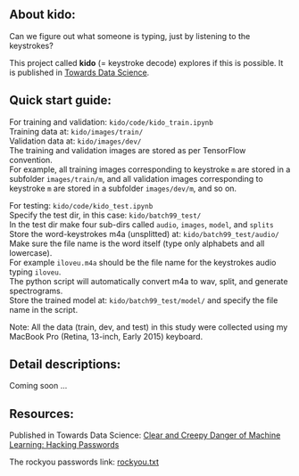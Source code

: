 About kido:
-----------
Can we figure out what someone is typing, just by listening to the keystrokes?

This project called **kido** (= keystroke decode) explores if this is possible.
It is published in [Towards Data Science](https://towardsdatascience.com/clear-and-creepy-danger-of-machine-learning-hacking-passwords-a01a7d6076d5).


Quick start guide:
------------------
For training and validation: `kido/code/kido_train.ipynb`   
Training data at: `kido/images/train/`  
Validation data at: `kido/images/dev/`  
The training and validation images are stored as per TensorFlow convention.  
For example, all training images corresponding to keystroke `m` are stored in a subfolder `images/train/m`, 
and all validation images corresponding to keystroke `m` are stored in a subfolder `images/dev/m`, and so on.

For testing:  `kido/code/kido_test.ipynb`  
Specify the test dir, in this case: `kido/batch99_test/`  
In the test dir make four sub-dirs called `audio`, `images`, `model`, and `splits`  
Store the word-keystrokes m4a (unsplitted) at: `kido/batch99_test/audio/`  
Make sure the file name is the word itself (type only alphabets and all lowercase).  
For example `iloveu.m4a` should be the file name for the keystrokes audio typing `iloveu`.  
The python script will automatically convert m4a to wav, split, and generate spectrograms.  
Store the trained model at: `kido/batch99_test/model/` and specify the file name in the script.

Note: All the data (train, dev, and test) in this study were collected using my MacBook Pro (Retina, 13-inch, Early 2015) keyboard.


Detail descriptions:
--------------------
Coming soon ...


Resources:
----------
Published in Towards Data Science: [Clear and Creepy Danger of Machine Learning: Hacking Passwords](https://towardsdatascience.com/clear-and-creepy-danger-of-machine-learning-hacking-passwords-a01a7d6076d5)

The rockyou passwords link: [rockyou.txt](https://www.kaggle.com/wjburns/common-password-list-rockyoutxt#rockyou.txt)
